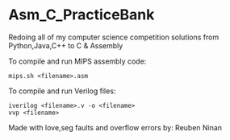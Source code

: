 # Asm_C_PracticeBank
Redoing all of my computer science competition solutions from Python,Java,C++ to C &amp; Assembly

To compile and run MIPS assembly code:

`mips.sh <filename>.asm`

To compile and run Verilog files:

```
iverilog <filename>.v -o <filename>
vvp <filename>
```

Made with love,seg faults and overflow errors by: Reuben Ninan
